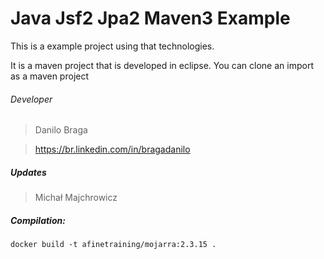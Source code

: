 # Java Jsf2 Jpa2 Maven3 Example

This is a example project using that technologies.

It is a maven project that is developed in eclipse. You can clone an import as a maven project

###### Developer
> Danilo Braga

> https://br.linkedin.com/in/bragadanilo

##### Updates
> Michał Majchrowicz

##### Compilation:
```
docker build -t afinetraining/mojarra:2.3.15 .
```
